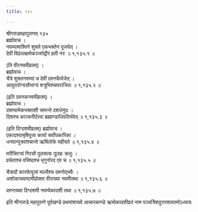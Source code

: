 ```yaml
---
title: १३५

---
```

श्रीगरुडमहापुराणम् १३५  
ब्रह्मोवाच ।  
नवम्यामाश्विने शुक्ले एकभक्तेन पूजयेत् ।  
देवीं विप्रंल्लक्षमेकञ्जपेद्वीरं व्रती नरः ॥ १,१३५.१ ॥  
  
(ति वीरनवमीव्रतम्) ।  
ब्रह्मोवाच ।  
चैत्रे शुक्लनवम्यां च देवीं दमनकैर्यजेत् ।  
आयुरारोग्यसौभाग्यं शत्रुभिश्चापराजितः ॥ १,१३५.२ ॥  
  
(इति दमनकनवमीव्रतम्) ।  
ब्रह्मोवाच ।  
दशम्यामेकभक्ताशी समान्ते दशधेनुदः ।  
दिशश्च काञ्चनीर्दत्त्वा ब्रह्माण्डाधिपतिर्भवेत् ॥ १,१३५.३ ॥  
  
(इति दिग्दशमीव्रतम्) ब्रह्मोवाच ।  
एकादश्यामृषिपूजा कार्या सर्वोपकारिका ।  
धनवान्पुत्रवांश्चान्ते ऋषिलोके महीयते ॥ १,१३५.४ ॥  
  
मरीचिरत्र्यं गिरसौ पुलसत्यः पुलहः क्रतुः ।  
प्रचेताश्च वसिष्ठश्च भृगुर्नारद एव च ॥ १,१३५.५ ॥  
  
चैत्रादौ कारयेत्पूजां माल्यैश्च दमनोद्भवैः ।  
अशोकाख्याष्टमीप्रोक्ता वीराख्या नवमीतथा ॥ १,१३५.६ ॥  
  
दमनाख्या दिग्दशमी नवम्येकादशी तथा ॥ १,१३५.७ ॥  
  
इति श्रीगारुडे महापुराणे पूर्वखण्डे प्रथमांशाख्ये आचारकाण्डे ऋष्येकादशीव्रतं नाम पञ्चत्रिंशदुत्तरशततमोऽध्यायः
